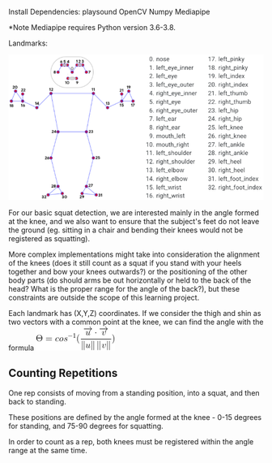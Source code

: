 Install Dependencies:
playsound
OpenCV
Numpy
Mediapipe

\*Note Mediapipe requires Python version 3.6-3.8.

Landmarks:

<p align="center"><img src="landmarks.png"></p>

For our basic squat detection, we are interested mainly in the angle formed at the knee, and we also want to ensure that the subject's feet do not leave the ground (eg. sitting in a chair and bending their knees would not be registered as squatting).

More complex implementations might take into consideration the alignment of the knees (does it still count as a squat if you stand with your heels together and bow your knees outwards?) or the positioning of the other body parts (do should arms be out horizontally or held to the back of the head? What is the proper range for the angle of the back?), but these constraints are outside the scope of this learning project.

Each landmark has (X,Y,Z) coordinates. If we consider the thigh and shin as two vectors with a common point at the knee, we can find the angle with the formula <img src="angle.gif">

## Counting Repetitions

One rep consists of moving from a standing position, into a squat, and then back to standing.

These positions are defined by the angle formed at the knee - 0-15 degrees for standing, and 75-90 degrees for squatting.

In order to count as a rep, both knees must be registered within the angle range at the same time.

